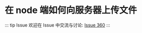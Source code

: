 # 在 node 端如何向服务器上传文件



::: tip Issue 
 欢迎在 Issue 中交流与讨论: [Issue 360](https://github.com/shfshanyue/Daily-Question/issues/360) 
:::



